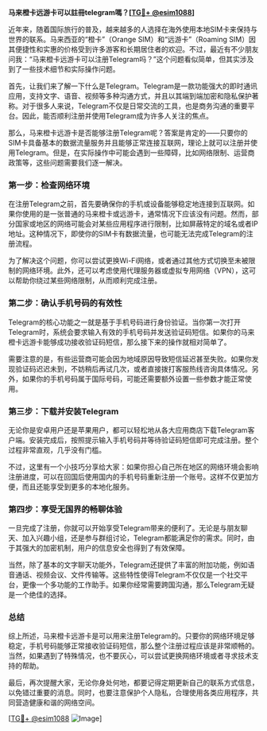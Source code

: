 **马来橙卡远游卡可以註冊telegram嗎？[[TG💪+ @esim1088](https://t.me/s/esim1088)]**

近年来，随着国际旅行的普及，越来越多的人选择在海外使用本地SIM卡来保持与世界的联系。马来西亚的“橙卡”（Orange SIM）和“远游卡”（Roaming SIM）因其便捷性和实惠的价格受到许多游客和长期居住者的欢迎。不过，最近有不少朋友问我：“马来橙卡远游卡可以注册Telegram吗？”这个问题看似简单，但其实涉及到了一些技术细节和实际操作问题。

首先，让我们来了解一下什么是Telegram。Telegram是一款功能强大的即时通讯应用，支持文字、语音、视频等多种沟通方式，并且以其端到端加密和隐私保护著称。对于很多人来说，Telegram不仅是日常交流的工具，也是商务沟通的重要平台。因此，能否顺利注册并使用Telegram成为许多人关注的焦点。

那么，马来橙卡远游卡是否能够注册Telegram呢？答案是肯定的——只要你的SIM卡具备基本的数据流量服务并且能够正常连接互联网，理论上就可以注册并使用Telegram。但是，在实际操作中可能会遇到一些障碍，比如网络限制、运营商政策等，这些问题需要我们逐一解决。

### **第一步：检查网络环境**
在注册Telegram之前，首先要确保你的手机或设备能够稳定地连接到互联网。如果你使用的是一张普通的马来橙卡或远游卡，通常情况下应该没有问题。然而，部分国家或地区的网络可能会对某些应用程序进行限制，比如屏蔽特定的域名或者IP地址。这种情况下，即使你的SIM卡有数据流量，也可能无法完成Telegram的注册流程。

为了解决这个问题，你可以尝试更换Wi-Fi网络，或者通过其他方式切换至未被限制的网络环境。此外，还可以考虑使用代理服务器或虚拟专用网络（VPN），这可以帮助你绕过某些网络限制，从而顺利完成注册。

### **第二步：确认手机号码的有效性**
Telegram的核心功能之一就是基于手机号码进行身份验证。当你第一次打开Telegram时，系统会要求输入有效的手机号码并发送验证码短信。如果你的马来橙卡远游卡能够成功接收验证码短信，那么接下来的操作就相对简单了。

需要注意的是，有些运营商可能会因为地域原因导致短信延迟甚至失败。如果你发现验证码迟迟未到，不妨稍后再试几次，或者直接拨打客服热线咨询具体情况。另外，如果你的手机号码属于国际号码，可能还需要额外设置一些参数才能正常使用。

### **第三步：下载并安装Telegram**
无论你是安卓用户还是苹果用户，都可以轻松地从各大应用商店下载Telegram客户端。安装完成后，按照提示输入手机号码并等待验证码短信即可完成注册。整个过程非常直观，几乎没有门槛。

不过，这里有一个小技巧分享给大家：如果你担心自己所在地区的网络环境会影响注册进度，可以在回国后使用国内的手机号码重新注册一个账号。这样不仅更加方便，而且还能享受到更多的本地化服务。

### **第四步：享受无国界的畅聊体验**
一旦完成了注册，你就可以开始享受Telegram带来的便利了。无论是与朋友聊天、加入兴趣小组，还是参与群组讨论，Telegram都能满足你的需求。同时，由于其强大的加密机制，用户的信息安全也得到了有效保障。

当然，除了基本的文字聊天功能外，Telegram还提供了丰富的附加功能，例如语音通话、视频会议、文件传输等。这些特性使得Telegram不仅仅是一个社交平台，更像一个多功能的工作助手。如果你经常需要跨国沟通，那么Telegram无疑是一个绝佳的选择。

### **总结**
综上所述，马来橙卡远游卡是可以用来注册Telegram的。只要你的网络环境足够稳定，手机号码能够正常接收验证码短信，那么整个注册过程应该是非常顺畅的。当然，如果遇到了特殊情况，也不要灰心，可以尝试更换网络环境或者寻求技术支持的帮助。

最后，再次提醒大家，无论你身处何地，都要记得定期更新自己的联系方式信息，以免错过重要的消息。同时，也要注意保护个人隐私，合理使用各类应用程序，共同营造健康和谐的网络空间。

[[TG💪+ @esim1088](https://t.me/s/esim1088) ![Image](https://i.postimg.cc/4NQfJmqS/Snipaste-2025-05-13-00-14-12.png)]